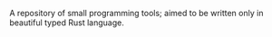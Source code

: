 A repository of small programming tools; aimed to be written only in beautiful typed Rust language.
